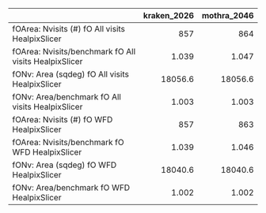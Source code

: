 |                                                       |   kraken_2026 |   mothra_2046 |
|:------------------------------------------------------|--------------:|--------------:|
| fOArea: Nvisits (#) fO All visits HealpixSlicer       |       857     |       864     |
| fOArea: Nvisits/benchmark fO All visits HealpixSlicer |         1.039 |         1.047 |
| fONv: Area (sqdeg) fO All visits HealpixSlicer        |     18056.6   |     18056.6   |
| fONv: Area/benchmark fO All visits HealpixSlicer      |         1.003 |         1.003 |
| fOArea: Nvisits (#) fO WFD HealpixSlicer              |       857     |       863     |
| fOArea: Nvisits/benchmark fO WFD HealpixSlicer        |         1.039 |         1.046 |
| fONv: Area (sqdeg) fO WFD HealpixSlicer               |     18040.6   |     18040.6   |
| fONv: Area/benchmark fO WFD HealpixSlicer             |         1.002 |         1.002 |
